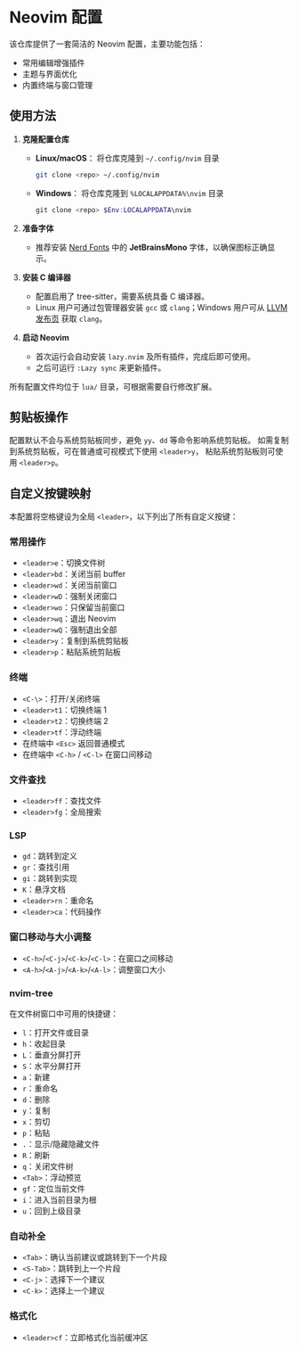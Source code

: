 # Neovim 配置

该仓库提供了一套简洁的 Neovim 配置，主要功能包括：

- 常用编辑增强插件
- 主题与界面优化
- 内置终端与窗口管理

## 使用方法

1. **克隆配置仓库**
   - **Linux/macOS**：
     将仓库克隆到 `~/.config/nvim` 目录
     ```bash
     git clone <repo> ~/.config/nvim
     ```
   - **Windows**：
     将仓库克隆到 `%LOCALAPPDATA%\nvim` 目录
     ```powershell
     git clone <repo> $Env:LOCALAPPDATA\nvim
     ```

2. **准备字体**
   - 推荐安装 [Nerd Fonts](https://www.nerdfonts.com/font-downloads) 中的 **JetBrainsMono** 字体，以确保图标正确显示。

3. **安装 C 编译器**
   - 配置启用了 tree-sitter，需要系统具备 C 编译器。
   - Linux 用户可通过包管理器安装 `gcc` 或 `clang`；Windows 用户可从 [LLVM 发布页](https://github.com/llvm/llvm-project/releases) 获取 `clang`。

4. **启动 Neovim**
   - 首次运行会自动安装 `lazy.nvim` 及所有插件，完成后即可使用。
   - 之后可运行 `:Lazy sync` 来更新插件。

所有配置文件均位于 `lua/` 目录，可根据需要自行修改扩展。

## 剪贴板操作

配置默认不会与系统剪贴板同步，避免 `yy`、`dd` 等命令影响系统剪贴板。
如需复制到系统剪贴板，可在普通或可视模式下使用 `<leader>y`，
粘贴系统剪贴板则可使用 `<leader>p`。

## 自定义按键映射

本配置将空格键设为全局 `<leader>`，以下列出了所有自定义按键：

### 常用操作

- `<leader>e`：切换文件树
- `<leader>bd`：关闭当前 buffer
- `<leader>wd`：关闭当前窗口
- `<leader>wD`：强制关闭窗口
- `<leader>wo`：只保留当前窗口
- `<leader>wq`：退出 Neovim
- `<leader>wQ`：强制退出全部
- `<leader>y`：复制到系统剪贴板
- `<leader>p`：粘贴系统剪贴板

### 终端

- `<C-\>`：打开/关闭终端
- `<leader>t1`：切换终端 1
- `<leader>t2`：切换终端 2
- `<leader>tf`：浮动终端
- 在终端中 `<Esc>` 返回普通模式
- 在终端中 `<C-h>` / `<C-l>` 在窗口间移动

### 文件查找

- `<leader>ff`：查找文件
- `<leader>fg`：全局搜索

### LSP

- `gd`：跳转到定义
- `gr`：查找引用
- `gi`：跳转到实现
- `K`：悬浮文档
- `<leader>rn`：重命名
- `<leader>ca`：代码操作

### 窗口移动与大小调整

- `<C-h>`/`<C-j>`/`<C-k>`/`<C-l>`：在窗口之间移动
- `<A-h>`/`<A-j>`/`<A-k>`/`<A-l>`：调整窗口大小

### nvim-tree

在文件树窗口中可用的快捷键：

- `l`：打开文件或目录
- `h`：收起目录
- `L`：垂直分屏打开
- `S`：水平分屏打开
- `a`：新建
- `r`：重命名
- `d`：删除
- `y`：复制
- `x`：剪切
- `p`：粘贴
- `.`：显示/隐藏隐藏文件
- `R`：刷新
- `q`：关闭文件树
- `<Tab>`：浮动预览
- `gf`：定位当前文件
- `i`：进入当前目录为根
- `u`：回到上级目录

### 自动补全

- `<Tab>`：确认当前建议或跳转到下一个片段
- `<S-Tab>`：跳转到上一个片段
- `<C-j>`：选择下一个建议
- `<C-k>`：选择上一个建议

### 格式化

- `<leader>cf`：立即格式化当前缓冲区

